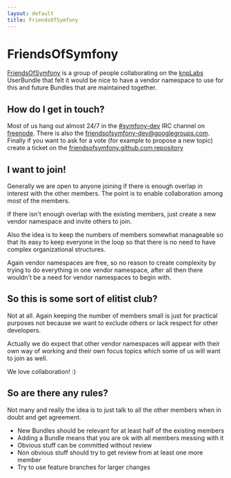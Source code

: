 ```yaml
---
layout: default
title: FriendsOfSymfony
---
```


FriendsOfSymfony
======

[FriendsOfSymfony][fos] is a group of people collaborating on the [knpLabs][knpLabs] UserBundle that felt it would be nice to have a vendor namespace to use for this and future Bundles that are maintained together.

How do I get in touch?
----------------------

Most of us hang out almost 24/7 in the [#symfony-dev][channel] IRC channel on [freenode][freenode].
There is also the [friendsofsymfony-dev@googlegroups.com][mailinglist]. Finally if you want to
ask for a vote (for example to propose a new topic) create a ticket on the [friendsofsymfony.github.com repository][fosrepo]

I want to join!
---------------

Generally we are open to anyone joining if there is enough overlap in interest with the other members.
The point is to enable collaboration among most of the members.

If there isn't enough overlap with the existing members, just create a new vendor namespace and invite others to join.

Also the idea is to keep the numbers of members somewhat manageable so that its easy to keep everyone in the loop so that there is no need to have complex organizational structures.

Again vendor namespaces are free, so no reason to create complexity by trying to do everything in one vendor namespace, after all then there wouldn't be a need for vendor namespaces to begin with.

So this is some sort of elitist club?
-------------------------------------

Not at all. Again keeping the number of members small is just for practical purposes not because we want to exclude others or lack respect for other developers.

Actually we do expect that other vendor namespaces will appear with their own way of working
and their own focus topics which some of us will want to join as well.

We love collaboration! :)

So are there any rules?
-----------------------

Not many and really the idea is to just talk to all the other members when in doubt and get agreement.

 * New Bundles should be relevant for at least half of the existing members
 * Adding a Bundle means that you are ok with all members messing with it
 * Obvious stuff can be committed without review
 * Non obvious stuff should try to get review from at least one more member
 * Try to use feature branches for larger changes

[channel]: irc://irc.freenode.org:6665/symfony-dev
[freenode]: http://freenode.org
[fosrepo]: https://github.com/FriendsOfSymfony/friendsofsymfony.github.com
[fos]: https://github.com/FriendsOfSymfony
[knpLabs]: https://github.com/knplabs
[mailinglist]: http://groups.google.com/group/friendsofsymfony-dev/
